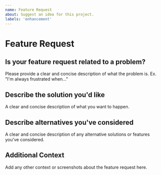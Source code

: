 ```yaml
---
name: Feature Request
about: Suggest an idea for this project.
labels: 'enhancement'
---
```

# Feature Request

## Is your feature request related to a problem?

Please provide a clear and concise description of what the problem is. Ex. "I'm always frustrated when..."

## Describe the solution you'd like

A clear and concise description of what you want to happen.

## Describe alternatives you've considered

A clear and concise description of any alternative solutions or features you've considered.

## Additional Context

Add any other context or screenshots about the feature request here.
